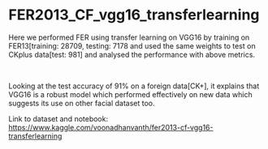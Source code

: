 # FER2013_CF_vgg16_transferlearning

Here we performed FER using transfer learning on VGG16 by training on FER13[training: 28709, testing: 7178 and used the same weights to test on CKplus data[test: 981] and analysed the performance with above metrics.​

​

Looking at the test accuracy of 91% on a foreign data[CK+], it explains that VGG16 is a robust model which performed effectively on new data which suggests its use on other facial dataset too. ​

Link to dataset and notebook: https://www.kaggle.com/voonadhanvanth/fer2013-cf-vgg16-transferlearning 
